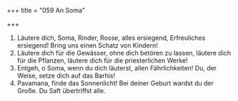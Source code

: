 +++
title = "059 An Soma"

+++


1.	Läutere dich, Soma, Rinder, Rosse, alles ersiegend, Erfreuliches ersiegend! Bring uns einen Schatz von Kindern!
2.	Läutere dich für die Gewässer, ohne dich betören zu lassen, läutere dich für die Pflanzen, läutere dich für die priesterlichen Werke!
3.	Entgeh, o Soma, wenn du dich läuterst, allen Fährlichkeiten! Du, der Weise, setze dich auf das Barhis!
4.	Pavamana, finde das Sonnenlicht! Bei deiner Geburt wardst du der Große. Du Saft übertriffst alle.


